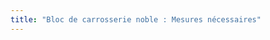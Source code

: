 ```yaml
---
title: "Bloc de carrosserie noble : Mesures nécessaires"
---
```


<DesignMeasurements design='noble' />
